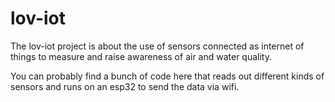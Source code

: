 # lov-iot
The lov-iot project is about the use of sensors connected as internet of things to measure and raise awareness of air and water quality.

You can probably find a bunch of code here that reads out different kinds of sensors and runs on an esp32 to send the data via wifi.
